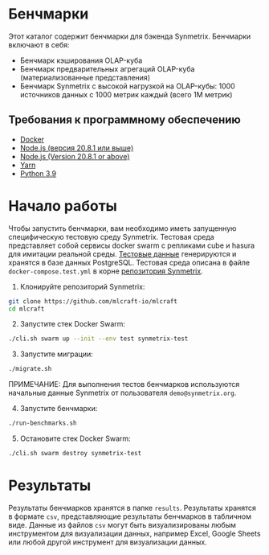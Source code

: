 # Бенчмарки

Этот каталог содержит бенчмарки для бэкенда Synmetrix. Бенчмарки включают в себя:

- Бенчмарк кэширования OLAP-куба
- Бенчмарк предварительных агрегаций OLAP-куба (материализованные представления)
- Бенчмарк Synmetrix с высокой нагрузкой на OLAP-кубы: 1000 источников данных с 1000 метрик каждый (всего 1М метрик)

## Требования к программному обеспечению

- [Docker](https://docs.docker.com/install)
- [Node.js (версия 20.8.1 или выше)](https://nodejs.org/en/download/)
- [Node.js (Version 20.8.1 or above)](https://nodejs.org/en/download/)
- [Yarn](https://yarnpkg.com/getting-started/install)
- [Python 3.9](https://www.python.org/downloads/)

# Начало работы

Чтобы запустить бенчмарки, вам необходимо иметь запущенную специфическую тестовую среду Synmetrix. 
Тестовая среда представляет собой сервисы docker swarm с репликами cube и hasura для имитации реальной среды. [Тестовые данные](https://github.com/mlcraft-io/mlcraft/blob/main/tests/data/orders.sql) генерируются и хранятся в базе данных PostgreSQL.
Тестовая среда описана в файле `docker-compose.test.yml` в корне [репозитория Synmetrix](https://github.com/mlcraft-io/mlcraft/blob/main/docker-compose.test.yml).

1. Клонируйте репозиторий Synmetrix:

```bash
git clone https://github.com/mlcraft-io/mlcraft
cd mlcraft
```

2. Запустите стек Docker Swarm:

```bash
./cli.sh swarm up --init --env test synmetrix-test
```

3. Запустите миграции:

```bash
./migrate.sh
```

ПРИМЕЧАНИЕ: Для выполнения тестов бенчмарков используются начальные данные Synmetrix от пользователя `demo@synmetrix.org`.

4. Запустите бенчмарки:

```bash
./run-benchmarks.sh
```

5. Остановите стек Docker Swarm:

```bash
./cli.sh swarm destroy synmetrix-test
```

# Результаты

Результаты бенчмарков хранятся в папке `results`. Результаты хранятся в формате `csv`, представляющие результаты бенчмарков в табличном виде.
Данные из файлов `csv` могут быть визуализированы любым инструментом для визуализации данных, например Excel, Google Sheets или любой другой инструмент для визуализации данных.

